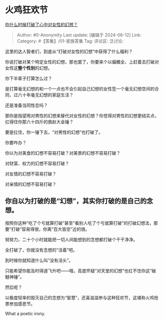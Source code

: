 # 火鸡狂欢节
[你什么时候打破了心中对女性的幻想？](https://www.zhihu.com/question/655077085/answer/3528306842)

> Author: #0-Anonymity
> Last update: [编辑于 2024-06-12]
> Link:
> Category: #【答集】/01-家族答集 
> Tag: 
> 评论区:
> 泛讨论:

这里的达人智者们，到底从“打破对女性的幻想”中获得了什么福利？

你说打破对某个特定女性的幻想，那也罢了，你要来个以偏概全、上赶着去打破对女性这**整个性别**的幻想。

你下半辈子打算怎么过？

是打算毫无幻想的和一个一点也不会引起自己幻想的女性签一个毫无幻想空间的合同，过六十年毫无幻想的家庭生活？

还是准备当同性恋吗？

那你是指望用对男性的幻想来替代对女性的幻想？你觉得对男性的幻想更结实点，扛得住你那六十四斤的救赵大金锤？

要是扛住，你一锤下去，“对男性的幻想”也打破了。

你要咋办？

你以为对美食的幻想不容易打破？对美景的幻想不容易打破？

对财富、权力的幻想不容易打破？

对友情的幻想不容易打破？

对亲情的幻想不容易打破？

## 你自以为打破的是“幻想”，其实你打破的是自己的**念想**。 ##

按照你这种“吃了个亏就算打破”甚至“看别人吃了个亏就算打破”的打破幻想法，那要“打破”容易得很，你离“百大皆空”近的很。

努努力，二十个小时就能把一切人间能想到的念想都打破个干干净净。

全打破了，你就没有念想的“活着”吧。

到时候你就知道什么叫“没有活头”。

只能希望你能及时得道飞升吧——哦，高度怀疑“对天堂的幻想”也扛不住你这“破魅神锤”。

然后呢？

以极度轻率的毁灭自己的念想为“智慧”，还喜滋滋参与这种狂欢节，这堪称火鸡抢票参加感恩节。

What a poetic irony.